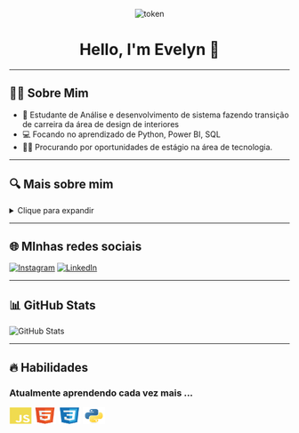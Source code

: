 <!-- Profile Header -->
<p align="center">
  <img src="https://github.com/user-attachments/assets/a24b196e-eca0-411c-8105-f9732f39c1a0" alt="token" width="70px">
</p>

<h1 align="center">Hello, I'm Evelyn 👋</h1>

---

## 👩‍💻 Sobre Mim

- 🎒 Estudante de Análise e desenvolvimento de sistema fazendo transição de carreira da área de design de interiores
- 💻 Focando no aprendizado de Python, Power BI, SQL
- 👨‍💻 Procurando por oportunidades de estágio na área de tecnologia. 

---

## 🔍 Mais sobre mim

<details>
  <summary>Clique para expandir</summary>

- 🇧🇷 Brasileira, 30 anos. 
- 🎨 há 12 anos na área de design de interiores, decidi fazer esta transição de carreira por me identificar muito com á área de tecnologia.
- 🏢 Administrei meu próprio escritório de design de interiores, gerenciei equipes, executei projetos comerciais e residenciais e mantive comunicação direta com clientes e fornecedores.
- 💡 Minhas experiências passadas moldaram meu caráter, e eu pretendo levar essas habilidades para a área de tecnologia.
- 🎮 Hobbies: Pintura, desenho, leitura de mangás/hqs, assistir a filmes e séries de fantasia, e jogar videogame.

</details>

---

## 🌐 MInhas redes sociais

[![Instagram](https://img.shields.io/badge/Instagram-E4405F?style=for-the-badge&logo=instagram&logoColor=white)](https://www.instagram.com/eveimamura/)
[![LinkedIn](https://img.shields.io/badge/LinkedIn-0077B5?style=for-the-badge&logo=linkedin&logoColor=white)](https://www.linkedin.com/in/evelyn-imamura-232061191/)

---

## 📊 GitHub Stats
![GitHub Stats](https://github-readme-stats.vercel.app/api?username=eveimamura&theme=transparent&bg_color=000&border_color=E94D5F&show_icons=true&icon_color=E94D5F&title_color=E94D5F&text_color=FFF)

---
## 🔥 Habilidades 
<!-- Skills: Programming Languages -->
  <div style="flex-basis: 48%;">
    <h3>Atualmente aprendendo cada vez mais ... </h3>
    <img align="center" alt="Js" height="30" width="40" src="https://raw.githubusercontent.com/devicons/devicon/master/icons/javascript/javascript-plain.svg">
    <img align="center" alt="HTML" height="30" width="40" src="https://raw.githubusercontent.com/devicons/devicon/master/icons/html5/html5-original.svg">
    <img align="center" alt="CSS" height="30" width="40" src="https://raw.githubusercontent.com/devicons/devicon/master/icons/css3/css3-original.svg">
    <img align="center" alt="Python" height="30" width="40" src="https://raw.githubusercontent.com/devicons/devicon/master/icons/python/python-original.svg">
  </div>
  
